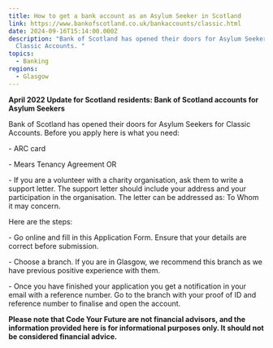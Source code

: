 ```yaml
---
title: How to get a bank account as an Asylum Seeker in Scotland
link: https://www.bankofscotland.co.uk/bankaccounts/classic.html
date: 2024-09-16T15:14:00.000Z
description: "Bank of Scotland has opened their doors for Asylum Seekers for
  Classic Accounts. "
topics:
  - Banking
regions:
  - Glasgow
---
```

**April 2022 Update for Scotland residents: Bank of Scotland accounts for Asylum Seekers**

Bank of Scotland has opened their doors for Asylum Seekers for Classic Accounts. Before you apply here is what you need:

\- ARC card

\- Mears Tenancy Agreement OR

\- If you are a volunteer with a charity organisation, ask them to write a support letter. The support letter should include your address and your participation in the organisation. The letter can be addressed as: To Whom it may concern.

Here are the steps:

\- Go online and fill in this Application Form. Ensure that your details are correct before submission.

\- Choose a branch. If you are in Glasgow, we recommend this branch as we have previous positive experience with them.

\- Once you have finished your application you get a notification in your email with a reference number. Go to the branch with your proof of ID and reference number to finalise and open the account.


**Please note that Code Your Future are not financial advisors, and the information provided here is for informational purposes only. It should not be considered financial advice.**
